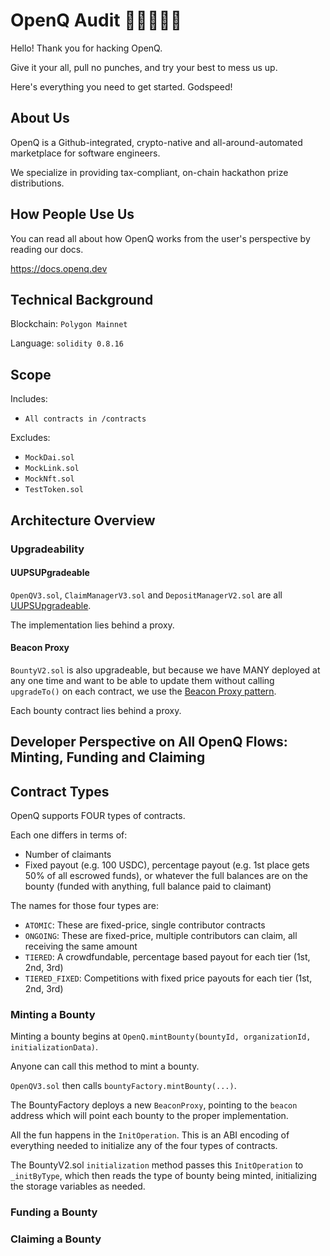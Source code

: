 # OpenQ Audit 👨‍💻🥷👩‍💻

Hello! Thank you for hacking OpenQ.

Give it your all, pull no punches, and try your best to mess us up.

Here's everything you need to get started. Godspeed!

## About Us

OpenQ is a Github-integrated, crypto-native and all-around-automated marketplace for software engineers.

We specialize in providing tax-compliant, on-chain hackathon prize distributions.

## How People Use Us

You can read all about how OpenQ works from the user's perspective by reading our docs.

https://docs.openq.dev

## Technical Background

Blockchain: `Polygon Mainnet`

Language: `solidity 0.8.16`

## Scope

Includes:

- `All contracts in /contracts`

Excludes:

- `MockDai.sol`
- `MockLink.sol`
- `MockNft.sol`
- `TestToken.sol`

## Architecture Overview

### Upgradeability

#### UUPSUPgradeable

`OpenQV3.sol`, `ClaimManagerV3.sol` and `DepositManagerV2.sol` are all [UUPSUpgradeable](https://docs.openzeppelin.com/contracts/4.x/api/proxy). 

The implementation lies behind a proxy.

#### Beacon Proxy

`BountyV2.sol` is also upgradeable, but because we have MANY deployed at any one time and want to be able to update them without calling `upgradeTo()` on each contract, we use the [Beacon Proxy pattern](https://docs.openzeppelin.com/contracts/3.x/api/proxy#beacon).

Each bounty contract lies behind a proxy.

## Developer Perspective on All OpenQ Flows: Minting, Funding and Claiming

## Contract Types

OpenQ supports FOUR types of contracts.

Each one differs in terms of:

- Number of claimants
- Fixed payout (e.g. 100 USDC), percentage payout (e.g. 1st place gets 50% of all escrowed funds), or whatever the full balances are on the bounty (funded with anything, full balance paid to claimant)

The names for those four types are:

- `ATOMIC`: These are fixed-price, single contributor contracts
- `ONGOING`: These are fixed-price, multiple contributors can claim, all receiving the same amount
- `TIERED`: A crowdfundable, percentage based payout for each tier (1st, 2nd, 3rd)
- `TIERED_FIXED`: Competitions with fixed price payouts for each tier (1st, 2nd, 3rd)

### Minting a Bounty

Minting a bounty begins at `OpenQ.mintBounty(bountyId, organizationId, initializationData)`.

Anyone can call this method to mint a bounty.

`OpenQV3.sol` then calls `bountyFactory.mintBounty(...)`.

The BountyFactory deploys a new `BeaconProxy`, pointing to the `beacon` address which will point each bounty to the proper implementation.

All the fun happens in the `InitOperation`. This is an ABI encoding of everything needed to initialize any of the four types of contracts.

The BountyV2.sol `initialization` method passes this `InitOperation` to `_initByType`, which then reads the type of bounty being minted, initializing the storage variables as needed.

### Funding a Bounty

### Claiming a Bounty